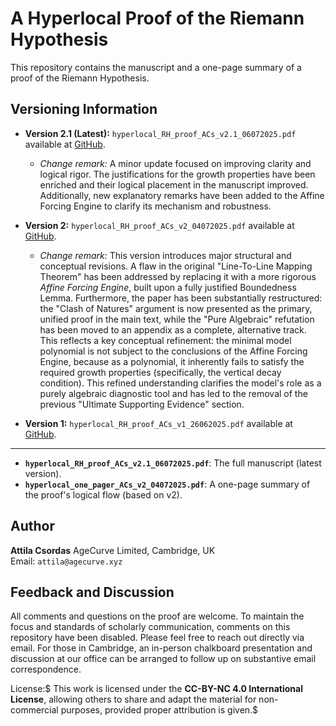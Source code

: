 # A Hyperlocal Proof of the Riemann Hypothesis

This repository contains the manuscript and a one-page summary of a proof of the Riemann Hypothesis.

## Versioning Information

* **Version 2.1 (Latest):** `hyperlocal_RH_proof_ACs_v2.1_06072025.pdf` available at [GitHub](https://github.com/attila-ac/hyperlocal).
    * *Change remark:* A minor update focused on improving clarity and logical rigor. The justifications for the growth properties have been enriched and their logical placement in the manuscript improved. Additionally, new explanatory remarks have been added to the Affine Forcing Engine to clarify its mechanism and robustness.

* **Version 2:** `hyperlocal_RH_proof_ACs_v2_04072025.pdf` available at [GitHub](https://github.com/attila-ac/hyperlocal).
    * *Change remark:* This version introduces major structural and conceptual revisions. A flaw in the original "Line-To-Line Mapping Theorem" has been addressed by replacing it with a more rigorous *Affine Forcing Engine*, built upon a fully justified Boundedness Lemma. Furthermore, the paper has been substantially restructured: the "Clash of Natures" argument is now presented as the primary, unified proof in the main text, while the "Pure Algebraic" refutation has been moved to an appendix as a complete, alternative track. This reflects a key conceptual refinement: the minimal model polynomial is not subject to the conclusions of the Affine Forcing Engine, because as a polynomial, it inherently fails to satisfy the required growth properties (specifically, the vertical decay condition). This refined understanding clarifies the model's role as a purely algebraic diagnostic tool and has led to the removal of the previous "Ultimate Supporting Evidence" section.

* **Version 1:** `hyperlocal_RH_proof_ACs_v1_26062025.pdf` available at [GitHub](https://github.com/attila-ac/hyperlocal).

---

* **`hyperlocal_RH_proof_ACs_v2.1_06072025.pdf`**: The full manuscript (latest version).
* **`hyperlocal_one_pager_ACs_v2_04072025.pdf`**: A one-page summary of the proof's logical flow (based on v2).


## Author

**Attila Csordas** AgeCurve Limited, Cambridge, UK  
Email: `attila@agecurve.xyz`

## Feedback and Discussion

All comments and questions on the proof are welcome. To maintain the focus and standards of scholarly communication, comments on this repository have been disabled. Please feel free to reach out directly via email. For those in Cambridge, an in-person chalkboard presentation and discussion at our office can be arranged to follow up on substantive email correspondence.

License:$
This work is licensed under the **CC-BY-NC 4.0 International License**, allowing others to share and adapt the material for non-commercial purposes, provided proper attribution is given.$
